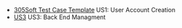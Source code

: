 - [305Soft Test Case Template](https://docs.google.com/presentation/d/14CAvfiwjBFsALwIxGfDVpObej8KEHZr61knZjAVPcpQ/edit?usp=sharing) US1: User Account Creation
- [US3](https://docs.google.com/presentation/d/1WEsyFOgS0FJaxpjMnfse3tgcv-12ouCaR-T_CaHJIgQ/edit?usp=sharing) US3: Back End Managment
